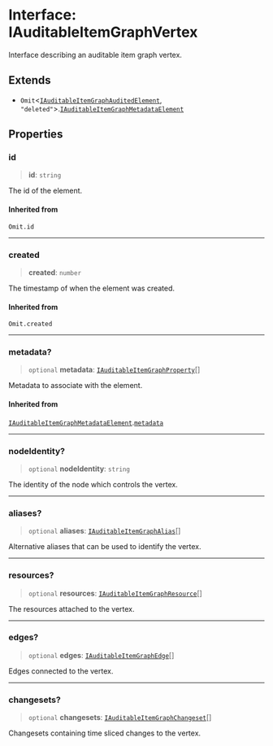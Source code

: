 # Interface: IAuditableItemGraphVertex

Interface describing an auditable item graph vertex.

## Extends

- `Omit`\<[`IAuditableItemGraphAuditedElement`](IAuditableItemGraphAuditedElement.md), `"deleted"`\>.[`IAuditableItemGraphMetadataElement`](IAuditableItemGraphMetadataElement.md)

## Properties

### id

> **id**: `string`

The id of the element.

#### Inherited from

`Omit.id`

***

### created

> **created**: `number`

The timestamp of when the element was created.

#### Inherited from

`Omit.created`

***

### metadata?

> `optional` **metadata**: [`IAuditableItemGraphProperty`](IAuditableItemGraphProperty.md)[]

Metadata to associate with the element.

#### Inherited from

[`IAuditableItemGraphMetadataElement`](IAuditableItemGraphMetadataElement.md).[`metadata`](IAuditableItemGraphMetadataElement.md#metadata)

***

### nodeIdentity?

> `optional` **nodeIdentity**: `string`

The identity of the node which controls the vertex.

***

### aliases?

> `optional` **aliases**: [`IAuditableItemGraphAlias`](IAuditableItemGraphAlias.md)[]

Alternative aliases that can be used to identify the vertex.

***

### resources?

> `optional` **resources**: [`IAuditableItemGraphResource`](IAuditableItemGraphResource.md)[]

The resources attached to the vertex.

***

### edges?

> `optional` **edges**: [`IAuditableItemGraphEdge`](IAuditableItemGraphEdge.md)[]

Edges connected to the vertex.

***

### changesets?

> `optional` **changesets**: [`IAuditableItemGraphChangeset`](IAuditableItemGraphChangeset.md)[]

Changesets containing time sliced changes to the vertex.
